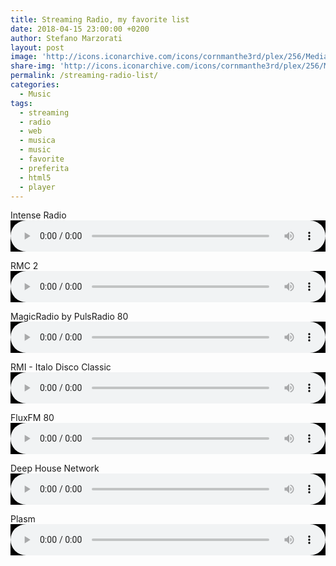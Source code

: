 ```yaml
---
title: Streaming Radio, my favorite list
date: 2018-04-15 23:00:00 +0200
author: Stefano Marzorati
layout: post
image: 'http://icons.iconarchive.com/icons/cornmanthe3rd/plex/256/Media-play-music-icon.png'
share-img: 'http://icons.iconarchive.com/icons/cornmanthe3rd/plex/256/Media-play-music-icon.png'
permalink: /streaming-radio-list/
categories:
  - Music
tags:
  - streaming
  - radio
  - web
  - musica
  - music
  - favorite
  - preferita
  - html5
  - player
---
```

Intense Radio   
<audio controls style="width:100%; height:50;  background-color:#000; color:#000;" src="http://stream.intenseradio.net:8000/live"></audio>

RMC 2   
<audio controls style="width:100%; height:50;  background-color:#000; color:#000;" src="http://icecast.unitedradio.it/MC2.mp3"></audio>

MagicRadio by PulsRadio 80   
<audio controls style="width:100%; height:50;  background-color:#000; color:#000;" src="http://icecast.pulsradio.com:80/magicradioHD.mp3"></audio>

RMI - Italo Disco Classic   
<audio controls style="width:100%; height:50;  background-color:#000; color:#000;" src="http://newairhost.com:8004"></audio>

FluxFM 80   
<audio controls style="width:100%; height:50;  background-color:#000; color:#000;" src="http://fluxfm80s.radio.it"></audio>

Deep House Network   
<audio controls style="width:100%; height:50;  background-color:#000; color:#000;" src="http://51.254.130.212:8000"></audio>

Plasm   
<audio controls style="width:100%; height:50;  background-color:#000; color:#000;" src="http://streaming.radionomy.com/Plasm"></audio>
